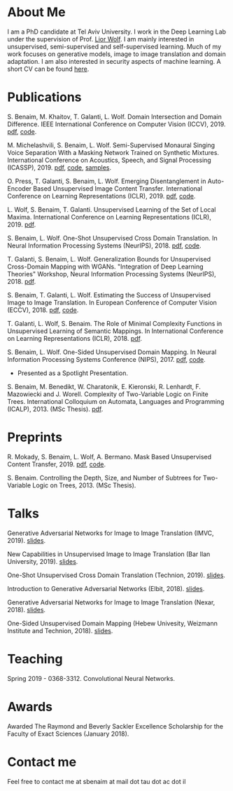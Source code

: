 # About Me

I am a PhD candidate at Tel Aviv University. I work in the Deep Learning Lab under the supervision of Prof. [Lior Wolf](https://www.cs.tau.ac.il/~wolf/). I am mainly interested in unsupervised, semi-supervised and self-supervised learning. Much of my work focuses on generative models, image to image translation and domain adaptation. I am also interested in security aspects of machine learning. A short CV can be found [here](https://github.com/sagiebenaim/sagiebenaim.github.io/tree/master/cv.pdf). 

# Publications

S. Benaim, M. Khaitov, T. Galanti, L. Wolf. Domain Intersection and Domain Difference. IEEE International Conference on Computer Vision (ICCV), 2019. [pdf](https://arxiv.org/abs/1908.11628), [code](https://github.com/sagiebenaim/DomainIntersectionDifference).

M. Michelashvili, S. Benaim, L. Wolf. Semi-Supervised Monaural Singing Voice Separation With a Masking Network Trained on Synthetic Mixtures. International Conference on Acoustics, Speech, and Signal Processing (ICASSP), 2019. [pdf](https://arxiv.org/pdf/1812.06087.pdf), [code](https://github.com/sagiebenaim/Singing), [samples](https://sagiebenaim.github.io/Singing/).

O. Press, T. Galanti, S. Benaim, L. Wolf. Emerging Disentanglement in Auto-Encoder Based Unsupervised Image Content Transfer. International Conference on Learning Representations (ICLR), 2019. [pdf](https://openreview.net/pdf?id=BylE1205Fm), [code](https://github.com/oripress/ContentDisentanglement). 

L. Wolf, S. Benaim, T. Galanti. Unsupervised Learning of the Set of Local Maxima. International Conference on Learning Representations (ICLR), 2019. [pdf](https://openreview.net/pdf?id=H1lqZhRcFm).

S. Benaim, L. Wolf. One-Shot Unsupervised Cross Domain Translation. In Neural Information Processing Systems (NeurIPS), 2018. [pdf](https://arxiv.org/pdf/1806.06029.pdf), [code](https://github.com/sagiebenaim/OneShotTranslation).

T. Galanti, S. Benaim, L. Wolf. Generalization Bounds for Unsupervised Cross-Domain Mapping with WGANs. "Integration of Deep Learning Theories" Workshop, Neural Information Processing Systems (NeurIPS), 2018. [pdf](https://arxiv.org/pdf/1807.08501.pdf).

S. Benaim, T. Galanti, L. Wolf. Estimating the Success of Unsupervised Image to Image Translation. In European Conference of Computer Vision (ECCV), 2018. [pdf](https://arxiv.org/pdf/1712.07886.pdf), [code](https://github.com/sagiebenaim/gan_bound).

T. Galanti, L. Wolf, S. Benaim. The Role of Minimal Complexity Functions in Unsupervised Learning of Semantic Mappings. In International Conference on Learning Representations (ICLR), 2018. [pdf](https://arxiv.org/pdf/1709.00074.pdf). 

S. Benaim, L. Wolf. One-Sided Unsupervised Domain Mapping. In Neural Information Processing Systems Conference (NIPS), 2017. [pdf](https://arxiv.org/pdf/1706.00826.pdf), [code](https://github.com/sagiebenaim/DistanceGAN).
- Presented as a Spotlight Presentation.

S. Benaim, M. Benedikt, W. Charatonik, E. Kieronski, R. Lenhardt, F. Mazowiecki and J. Worell. Complexity of Two-Variable Logic on Finite Trees. International Colloquium on Automata, Languages and Programming (ICALP), 2013. (MSc Thesis). [pdf](https://link.springer.com/chapter/10.1007/978-3-642-39212-2_10). 

# Preprints


R. Mokady, S. Benaim, L. Wolf, A. Bermano. Mask Based Unsupervised Content Transfer, 2019. [pdf](https://arxiv.org/abs/1906.06558), [code](https://github.com/rmokady/mbu-content-tansfer).

S. Benaim. Controlling the Depth, Size, and Number of Subtrees for Two-Variable Logic on Trees, 2013. (MSc Thesis).

# Talks

Generative Adversarial Networks for Image to Image Translation (IMVC, 2019). [slides](https://github.com/sagiebenaim/sagiebenaim.github.io/blob/master/presentations/gans_imvc.pdf).

New Capabilities in Unsupervised Image to Image Translation (Bar Ilan University, 2019). [slides](https://github.com/sagiebenaim/sagiebenaim.github.io/blob/master/presentations/new_capabilities.pdf).

One-Shot Unsupervised Cross Domain Translation (Technion, 2019). [slides](https://github.com/sagiebenaim/sagiebenaim.github.io/tree/master/presentations/one_shot.pdf).

Introduction to Generative Adversarial Networks (Elbit, 2018). [slides](https://github.com/sagiebenaim/sagiebenaim.github.io/tree/master/presentations/elbit.pdf).

Generative Adversarial Networks for Image to Image Translation (Nexar, 2018). [slides](https://github.com/sagiebenaim/sagiebenaim.github.io/tree/master/presentations/nexar.pdf).

One-Sided Unsupervised Domain Mapping (Hebew Univesity, Weizmann Institute and Technion, 2018). [slides](https://github.com/sagiebenaim/sagiebenaim.github.io/tree/master/presentations/one_sided.pdf).


# Teaching

Spring 2019 - 0368-3312. Convolutional Neural Networks.

# Awards

Awarded The Raymond and Beverly Sackler Excellence Scholarship for the Faculty of Exact Sciences (January 2018).

# Contact me

Feel free to contact me at sbenaim at mail dot tau dot ac dot il
